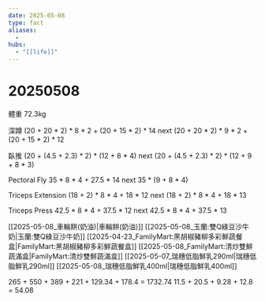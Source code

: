 ```yaml
---
date: 2025-05-08
type: fact
aliases:
  -
hubs:
  - "[[life]]"
---
```


# 20250508

體重 72.3kg

深蹲
(20 + 20 * 2) * 8 * 2 + (20 + 15 * 2) * 14
next (20 + 20 * 2) * 9 * 2 + (20 + 15 * 2) * 12

臥推
(20 + (4.5 + 2.3) * 2) * (12 + 8 * 4)
next (20 + (4.5 + 2.3) * 2) * (12 + 9 + 8 * 3)

Pectoral Fly
35 * 8 * 4 + 27.5 * 14
next 35 * (9 + 8 * 4)

Triceps Extension
(18 + 2) * 8 * 4 + 18 * 12
next (18 + 2) * 8 * 4 + 18 * 13

Triceps Press
42.5 * 8 * 4 + 37.5 * 12
next 42.5 * 8 * 4 + 37.5 * 13

[[2025-05-08_車輪餅(奶油)|車輪餅(奶油)]]
[[2025-05-08_玉蘭:雙Q綠豆沙牛奶|玉蘭:雙Q綠豆沙牛奶]]
[[2025-04-23_FamilyMart:黑胡椒豬柳多彩鮮蔬餐盒|FamilyMart:黑胡椒豬柳多彩鮮蔬餐盒]]
[[2025-05-08_FamilyMart:清炒雙鮮蔬滿盒|FamilyMart:清炒雙鮮蔬滿盒]]
[[2025-05-07_瑞穗低脂鮮乳290ml|瑞穗低脂鮮乳290ml]]
[[2025-05-08_瑞穗低脂鮮乳400ml|瑞穗低脂鮮乳400ml]]

265 + 550 + 389 + 221 + 129.34 + 178.4 = 1732.74
11.5 + 20.5 + 9.28 + 12.8 = 54.08
